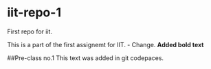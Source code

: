 # iit-repo-1
First repo for iit.

This is a part of the first assignemt for IIT. - Change.
**Added bold text**

##Pre-class no.1
This text was added in git codepaces.